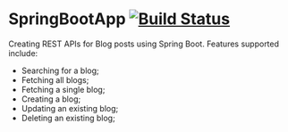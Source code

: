 # SpringBootApp [![Build Status](https://travis-ci.org/absnaik810/SpringBoot-REST-APIs.svg?branch=master)](https://travis-ci.org/absnaik810/SpringBoot-REST-APIs)

Creating REST APIs for Blog posts using Spring Boot.  Features supported include:
* Searching for a blog;
* Fetching all blogs;
* Fetching a single blog;
* Creating a blog;
* Updating an existing blog;
* Deleting an existing blog;
